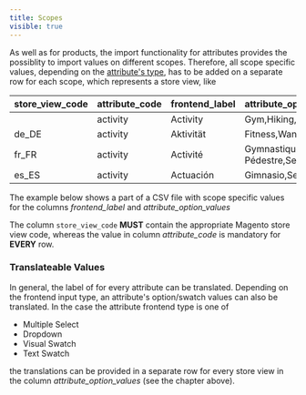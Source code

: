 ```yaml
---
title: Scopes
visible: true
---
```


As well as for products, the import functionality for attributes provides the possiblity to import values on different scopes. Therefore, all scope specific values, depending on the [attribute's type](translateable-values), has to be added on a separate row for each scope, which represents a store view, like

| store_view_code | attribute_code | frontend_label   | attribute_option_values                            | ...     |
|:----------------|:---------------|:-----------------|:---------------------------------------------------|:--------|
|                 | activity       | Activity         | Gym,Hiking,Trail,Urban                             |         |
| de_DE           | activity       | Aktivität        | Fitness,Wandern,Trail,Städtisch                    |         |
| fr_FR           | activity       | Activité         | Gymnastique,Randonnée Pédestre,Sentier,D'urbanisme |         |
| es_ES           | activity       | Actuación        | Gimnasio,Senderismo,Rezagarse,Urbano               |         |

The example below shows a part of a CSV file with scope specific values for the columns *frontend_label* and *attribute_option_values*

The column `store_view_code` **MUST** contain the appropriate Magento store view code, whereas the value in column *attribute_code* is mandatory for **EVERY** row. 

### Translateable Values

In general, the label of for every attribute can be translated. Depending on the frontend input type, an attribute's option/swatch values can also be translated. In the case the attribute frontend type is one of

* Multiple Select
* Dropdown
* Visual Swatch
* Text Swatch

the translations can be provided in a separate row for every store view in the column *attribute_option_values* (see the chapter above).




